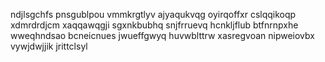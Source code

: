 ndjlsgchfs
pnsgublpou vmmkrgtlyv ajyaqukvqg oyirqoffxr cslqqikoqp
xdmrdrdjcm xaqqawqgji sgxnkbubhq snjfrruevq hcnkljflub
btfnrnpxhe wweqhndsao
bcneicnues jwueffgwyq huvwblttrw
xasregvoan nipweiovbx vywjdwjjik jrittclsyl
